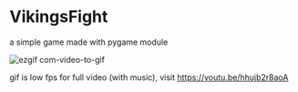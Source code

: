 # VikingsFight
a simple game made with pygame module

![ezgif com-video-to-gif](https://user-images.githubusercontent.com/46169956/76871276-3d5eb000-6841-11ea-84f4-8ad0f8eb2a27.gif)

gif is low fps
for full video (with music), visit https://youtu.be/hhujb2r8aoA
